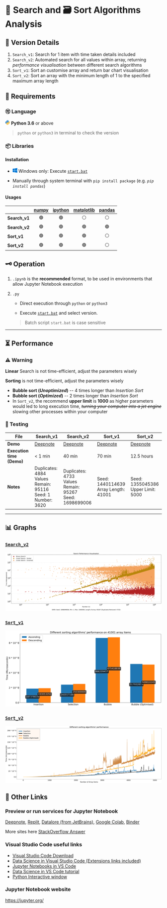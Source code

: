 # 🔎 Search and 🗃 Sort Algorithms Analysis

## 🧩 Version Details

1. `Search_v1`: Search for 1 item with time taken details included
2. `Search_v2`: Automated search for all values within array, returning *performance visualisation* between different search algorithms
3. `Sort_v1`: Sort an customise array and return bar chart visualisation
4. `Sort_v2`: Sort an array with the minimum length of 1 to the specified maximum array length

## 📍 Requirements

### 🉑 Language

<img src="./Others/python.png" alt="Windows icon" width=15> **Python 3.6** or above

> `python` or `python3` in terminal to check the version

### 📦 Libraries

#### Installation

- <img src="./Others/windows.png" alt="Windows icon" width=15> Windows only: Execute [`start.bat`][batch]

- Manually through system terminal with `pip install package` (e.g. *`pip install pandas`*)

#### Usages

| | [numpy](https://numpy.org/doc/stable/index.html) | [ipython](https://ipython.readthedocs.io/en/stable/) | [matplotlib](https://matplotlib.org/stable/index.html) | [pandas](https://pandas.pydata.org/pandas-docs/stable/index.html)
--- | :---: | :---: | :---: | :---:
**Search_v1** | 🟢 | 🟢 | ⚪ | ⚪
**Search_v2** | 🟢 | 🟢 | 🟢 | 🟢
**Sort_v1** | 🟢 | 🟢 | 🟢 | ⚪
**Sort_v2** | 🟢 | 🟢 | 🟢 | ⚪

## 🗝 Operation

1. `.ipynb` is the **recommended** format, to be used in environments that allow Jupyter Notebook execution

2. `.py`

    - Direct execution through `python` or `python3`

    - Execute [`start.bat`][batch] and select version.
    > Batch script `start.bat` is case sensitive

[batch]: start.bat

---

## ⏳ Performance

### ⚠ Warning

**Linear** Search is not time-efficient, adjust the parameters wisely

**Sorting** is not time-efficient, adjust the parameters wisely

- **Bubble sort (*Unoptimized*)** -- 4 times longer than *Insertion Sort*
- **Bubble sort (*Optimized*)** -- 2 times longer than *Insertion Sort*
- In `Sort_v2`, the recommend **upper limit** is **1000** as higher parameters would led to long execution time, ~~*turning your computer into a jet engine*~~ slowing other processes within your computer

### 💊 Testing

| **File** | Search_v1 | Search_v2 | Sort_v1 | Sort_v2 |
|---|---|---|---|---|
| **Demo** | [Deepnote](https://deepnote.com/project/Search-and-Sort-Analysis-eUaFHUuuT5acWy-01VhYnA/%2FSearch_v1.ipynb) | [Deepnote](https://deepnote.com/project/Search-and-Sort-Analysis-eUaFHUuuT5acWy-01VhYnA/%2FSearch_v2.ipynb) | [Deepnote](https://deepnote.com/project/Search-and-Sort-Analysis-eUaFHUuuT5acWy-01VhYnA/%2FSort_v1.ipynb) | [Deepnote](https://deepnote.com/project/Search-and-Sort-Analysis-eUaFHUuuT5acWy-01VhYnA/%2FSort_v2.ipynb) |
| **Execution time (Demo)** | < 1 min | 40 min | 70 min | 12.5 hours |
| **Notes** | Duplicates: 4884</br>Values Remain: 95116</br>Seed: 1</br>Number: 3620 | Duplicates: 4733 </br> Values Remain: 95267 </br> Seed: 1698699006 | Seed: 1440114639 </br> Array Length: 41001 | Seed: 1355045386 </br> Upper Limit: 5000 |

---

## 📊 Graphs

### [`Search_v2`](./Graphs/Search%20Comparison.png)

![Binary vs Linear Search](./Graphs/Search%20Comparison.png)

### [`Sort_v1`](./Graphs/Sort_v1%20comparison.png)

![41001 Array Sorting Performance](./Graphs/Sort_v1%20comparison.png)

### [`Sort_v2`](./Graphs/Sort_v2%20comparison.png)

![Different Sorting Algorithms' Performance](./Graphs/Sort_v2%20comparison.png)

## 📎 Other Links

### **Preview or run services** for Jupyter Notebook

[Deepnote](https://deepnote.com/), [Replit](https://replit.com/), [Datalore (from JetBrains)](https://datalore.jetbrains.com/), [Google Colab](https://colab.research.google.com/), [Binder](https://mybinder.org/)

More sites here [StackOverflow Answer](https://stackoverflow.com/a/48501883/14046889)

### Visual Studio Code useful links

- [Visual Studio Code Download](https://code.visualstudio.com/)
- [Data Science in Visual Studio Code (Extensions links included)](https://code.visualstudio.com/docs/datascience/overview)
- [Jupyter Notebooks in VS Code](https://code.visualstudio.com/docs/datascience/jupyter-notebooks)
- [Data Science in VS Code tutorial](https://code.visualstudio.com/docs/datascience/data-science-tutorial)
- [Python Interactive window](https://code.visualstudio.com/docs/python/jupyter-support-py)

### Jupyter Notebook website

<https://jupyter.org/>
